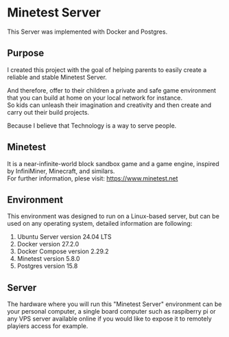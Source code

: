 # Minetest⁠ Server
This Server was implemented with Docker and Postgres.  


## Purpose
I created this project with the goal of helping parents to easily create a reliable and stable Minetest Server.

And therefore, offer to their children a private and safe game environment that you can build at home on your local network for instance.
<br> So kids can unleash their imagination and creativity and then create and carry out their build projects.

Because I believe that Technology is a way to serve people.


## Minetest
It is a near-infinite-world block sandbox game and a game engine, inspired by InfiniMiner, Minecraft, and similars.<br>
For further information, plese visit: https://www.minetest.net


## Environment
This environment was designed to run on a Linux-based server, but can be used on any operating system, detailed information are following:

1. Ubuntu Server version 24.04 LTS
2. Docker version 27.2.0
3. Docker Compose version 2.29.2
4. Minetest version 5.8.0
5. Postgres version 15.8


## Server
The hardware where you will run this "Minetest Server" environment can be your personal computer, a single board computer such as raspiberry pi or any VPS server available online if you would like to expose it to remotely playiers access for example.
